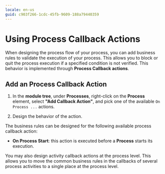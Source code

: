 ```yaml
---
locale: en-us
guid: c903f266-1cdc-45fb-9609-188a79440359
---
```


# Using Process Callback Actions

When designing the process flow of your process, you can add business rules to validate the execution of your process. This allows you to block or quit the process execution if a specified condition is not verified. This behavior is implemented through **Process Callback actions**.


## Add an Process Callback Action

1. In the **module tree**, under **Processes**, right-click on the **Process** element, select **"Add Callback Action"**, and pick one of the available `On Process ...` actions.

1. Design the behavior of the action.

The business rules can be designed for the following available process callback action:

* **On Process Start**: this action is executed before a **Process** starts its execution.

You may also design activity callback actions at the process level. This allows you to move the common business rules in the callbacks of several process activities to a single place at the process level.

